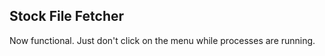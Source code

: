 Stock File Fetcher
---------------------------
Now functional.
Just don't click on the menu while processes are running.
